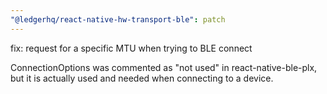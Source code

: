 ```yaml
---
"@ledgerhq/react-native-hw-transport-ble": patch
---
```


fix: request for a specific MTU when trying to BLE connect

ConnectionOptions was commented as "not used" in react-native-ble-plx,
but it is actually used and needed when connecting to a device.
